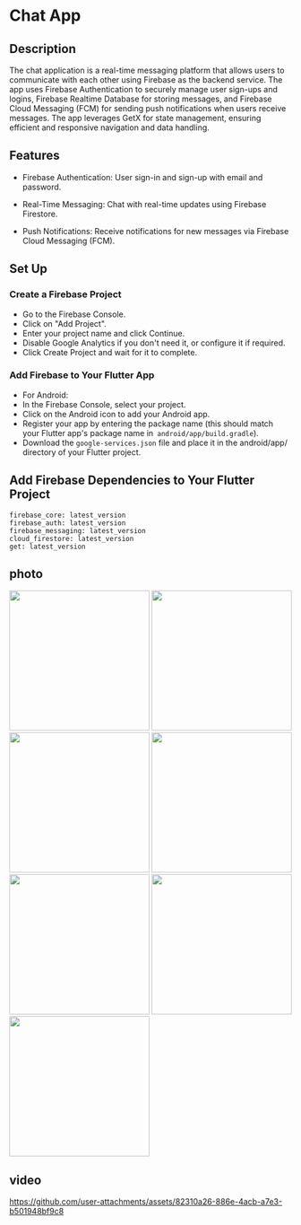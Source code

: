 # Chat App

## Description

The chat application is a real-time messaging platform that allows users to communicate with each other using Firebase as the backend service. The app uses Firebase Authentication to securely manage user sign-ups and logins, Firebase Realtime Database for storing messages, and Firebase Cloud Messaging (FCM) for sending push notifications when users receive messages. The app leverages GetX for state management, ensuring efficient and responsive navigation and data handling.

## Features

- Firebase Authentication: User sign-in and sign-up with email and password.

- Real-Time Messaging: Chat with real-time updates using Firebase Firestore.

- Push Notifications: Receive notifications for new messages via Firebase Cloud Messaging (FCM).

## Set Up

### Create a Firebase Project
- Go to the Firebase Console.
- Click on "Add Project".
- Enter your project name and click Continue.
- Disable Google Analytics if you don't need it, or configure it if required.
- Click Create Project and wait for it to complete.

### Add Firebase to Your Flutter App
- For Android:
- In the Firebase Console, select your project.
- Click on the Android icon to add your Android app.
- Register your app by entering the package name (this should match your Flutter app's package name in``` android/app/build.gradle```).
- Download the ```google-services.json``` file and place it in the android/app/ directory of your Flutter project.

##  Add Firebase Dependencies to Your Flutter Project

```
firebase_core: latest_version
firebase_auth: latest_version
firebase_messaging: latest_version
cloud_firestore: latest_version
get: latest_version

```  

## photo

<img src="https://github.com/user-attachments/assets/aa0f3d85-8b4a-4eb6-ab32-6f84a0d59d4f" width=250> 
<img src="https://github.com/user-attachments/assets/b5529125-04a4-4ea8-b455-632ec7c18140" width=250> 
<img src="https://github.com/user-attachments/assets/8fb37355-aaff-4a97-b001-8ca539e4ed11" width=250> 
<img src="https://github.com/user-attachments/assets/f0a22753-451c-4736-822a-3e5e381ab5f1" width=250> 
<img src="https://github.com/user-attachments/assets/c966ca48-93cd-4587-a6c9-1ed187fe324d" width=250> 
<img src="https://github.com/user-attachments/assets/1f0a632e-b682-479e-8487-8f2ef1e19bed" width=250> 
<img src="https://github.com/user-attachments/assets/aa65d3bb-8bb8-4013-8b05-00d699e8a71a" width=250> 


## video

https://github.com/user-attachments/assets/82310a26-886e-4acb-a7e3-b501948bf9c8


